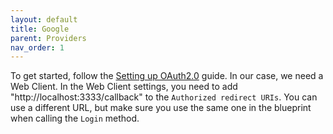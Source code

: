 ```yaml
---
layout: default
title: Google
parent: Providers
nav_order: 1
---
```


To get started, follow the [Setting up OAuth2.0](https://support.google.com/cloud/answer/6158849?hl=en#zippy=) guide. In our case, we need a Web Client. In the Web Client settings, you need to add "http://localhost:3333/callback" to the `Authorized redirect URIs`. You can use a different URL, but make sure you use the same one in the blueprint when calling the `Login` method.
